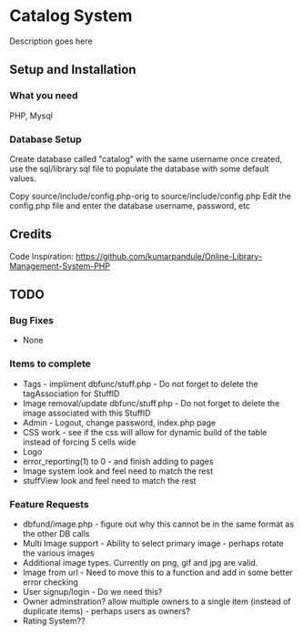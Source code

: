 
# Catalog System
Description goes here 

## Setup and Installation

### What you need
 PHP, Mysql

### Database Setup
Create database called "catalog" with the same username
once created, use the sql/library.sql file to populate the database with some default values.

Copy source/include/config.php-orig to source/include/config.php
Edit the config.php file and enter the database username, password, etc



## Credits
Code Inspiration:
https://github.com/kumarpandule/Online-Library-Management-System-PHP


## TODO 

### Bug Fixes
- None

### Items to complete
- Tags - impliment
    dbfunc/stuff.php - Do not forget to delete the tagAssociation for StuffID
- Image removal/update
    dbfunc/stuff.php - Do not forget to delete the image associated with this StuffID
- Admin - Logout, change password, index.php page
- CSS work - see if the css will allow for dynamic build of the table instead of forcing 5 cells wide
- Logo
- error_reporting(1) to 0 - and finish adding to pages
- Image system look and feel need to match the rest
- stuffView look and feel need to match the rest

### Feature Requests
- dbfund/image.php - figure out why this cannot be in the same format as the other DB calls
- Multi Image support - Ability to select primary image - perhaps rotate the various images
- Additional image types. Currently on png, gif and jpg are valid.
- Image from url - Need to move this to a function and add in some better error checking
- User signup/login - Do we need this?
- Owner adminstration? allow multiple owners to a single item (instead of duplicate items) - perhaps users as owners?
- Rating System??
